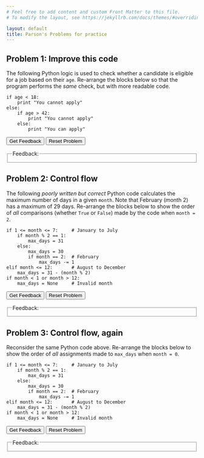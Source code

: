 ```yaml
---
# Feel free to add content and custom Front Matter to this file.
# To modify the layout, see https://jekyllrb.com/docs/themes/#overriding-theme-defaults

layout: default
title: Parson's Problems for practice
---
```

<script type="text/javascript">
const TAB_SPACES = 4;
const SUBGOAL_MARKER = "##";
function success_message(parsonsPuzzle) {
    var code_list = parsonsPuzzle.getModifiedCode("#ul-" + parsonsPuzzle.options.sortableId);
    var html_str = "Your solution to this Parsons Problem is correct!<br><code>";
    for (i = 0; i < code_list.length; i++) {
        var html_pre = "<br>";
        var code_pre = "\n";
        if (code_list[i].indent > 0) {
            html_pre += "\xa0".repeat(code_list[i].indent * TAB_SPACES);
        }
        html_str += (html_pre + code_list[i].code);
    }
    html_str += "<br></code>";
    return html_str;
}

function giveFeedback(parsonsPuzzle, feedback_id) {
    if (parsonsPuzzle) {
      var feedback = parsonsPuzzle.getFeedback();

      var message = feedback.html || feedback.feedback;
      if (!message && feedback.length) {
        message = feedback.join('\n')
      }
      message = message && !feedback.success ? message : success_message(parsonsPuzzle);

      var feedbackContainer = document.getElementById(feedback_id);
      feedbackContainer.innerHTML = message;
    }
  }

function commentsFirst(code) {
    var n = code.length;
    var commentIDs = [];
    var codeIDs = [];
    for (i = 0; i < n; i++) {
        var tr = code[i].trim();
        if (tr.startsWith(SUBGOAL_MARKER)) {
            commentIDs.push(i);
        } else {
            codeIDs.push(i);
        }
    }
    n = codeIDs.length;
    var swap1, swap2, tmp;
    for (i = 0; i < n; i++) {
       swap1 = Math.floor(Math.random() * n);
       swap2 = Math.floor(Math.random() * n);
       tmp = codeIDs[swap1];
       codeIDs[swap1] = codeIDs[swap2];
       codeIDs[swap2] = tmp;
    }
    for (i = 0; i < n; i++) {
        commentIDs.push(codeIDs[i]);
    }
    return commentIDs;
}
</script>

## Problem 1: Improve this code
The following Python logic is used to check whether a candidate is eligible for a job based on their `age`.
Re-arrange the blocks below so that the program performs the *same* check, but with more readable code.

```
if age < 18:
    print "You cannot apply"
else:
    if age > 42:
        print "You cannot apply"
    else:
        print "You can apply"
```
<div id="p01-sortableTrash" class="sortable-code"></div> 
<div id="p01-sortable" class="sortable-code"></div> 
<div style="clear:both;"></div> 
<p> 
    <input id="p01-feedbackLink" value="Get Feedback" type="button" /> 
    <input id="p01-newInstanceLink" value="Reset Problem" type="button" /> 
</p> 
<fieldset class="feedbackFieldset"><legend>Feedback:</legend><div id="p01-feedback"/></fieldset> 
<script type="text/javascript"> 
(function(){
  var initial = "if 18 &lt;= age &lt;= 42:\n" +
    "    print &quot;You can apply&quot;\n" +
    "else:\n" +
    "    print &quot;You cannot apply&quot;\n" +
    "if age &gt;= 18 or age &lt;= 42: #distractor\n" +
    "if age &gt;= 18: #distractor\n" +
    "if age &lt;= 42: #distractor\n" +
    "pass #distractor";
  var parsonsPuzzle = new ParsonsWidget({
    "sortableId": "p01-sortable",
    "max_wrong_lines": 10,
    "grader": ParsonsWidget._graders.LineBasedGrader,
    "exec_limit": 2500,
    "can_indent": true,
    "x_indent": 50,
    "lang": "en",
    "show_feedback": true,
    "trashId": "p01-sortableTrash"
  });
  parsonsPuzzle.init(initial);
  parsonsPuzzle.options.permutation = function(n) {
    return commentsFirst(initial.split("\n"));
  };
  parsonsPuzzle.shuffleLines();
  $("#p01-newInstanceLink").click(function(event){ 
      event.preventDefault(); 
      parsonsPuzzle.shuffleLines(); 
  }); 
  $("#p01-feedbackLink").click(function(event){ 
      event.preventDefault(); 
      giveFeedback(parsonsPuzzle, "p01-feedback"); 
  }); 
})(); 
</script>

## Problem 2: Control flow
The following *poorly written but correct* Python code calculates the maximum number of days in a given `month`.
Note that February (month 2) has a maximum of 29 days.
Re-arrange the blocks below to show the order of *all* comparisons (whether `True` or `False`) made by the code when `month = 2`.

```
if 1 <= month <= 7:     # January to July
    if month % 2 == 1:
        max_days = 31
    else:
        max_days = 30
        if month == 2:  # February
            max_days -= 1
elif month <= 12:       # August to December
    max_days = 31 - (month % 2)
if month < 1 or month > 12:
    max_days = None     # Invalid month
```

<div id="p02-sortableTrash" class="sortable-code"></div> 
<div id="p02-sortable" class="sortable-code"></div> 
<div style="clear:both;"></div> 
<p> 
    <input id="p02-feedbackLink" value="Get Feedback" type="button" /> 
    <input id="p02-newInstanceLink" value="Reset Problem" type="button" /> 
</p> 
<fieldset class="feedbackFieldset"><legend>Feedback:</legend><div id="p02-feedback"/></fieldset> 
<script type="text/javascript"> 
(function(){
  var initial = "1 &lt;= month &lt;= 7\n" +
    "month % 2 == 1\n" +
    "month == 2\n" +
    "month &lt; 1 or month &gt; 12\n" +
    "month &lt;= 12 #distractor";
  var parsonsPuzzle = new ParsonsWidget({
    "sortableId": "p02-sortable",
    "max_wrong_lines": 10,
    "grader": ParsonsWidget._graders.LineBasedGrader,
    "exec_limit": 2500,
    "can_indent": true,
    "x_indent": 50,
    "lang": "en",
    "show_feedback": true,
    "trashId": "p02-sortableTrash"
  });
  parsonsPuzzle.init(initial);
  parsonsPuzzle.options.permutation = function(n) {
    return commentsFirst(initial.split("\n"));
  };
  parsonsPuzzle.shuffleLines();
  $("#p02-newInstanceLink").click(function(event){ 
      event.preventDefault(); 
      parsonsPuzzle.shuffleLines(); 
  }); 
  $("#p02-feedbackLink").click(function(event){ 
      event.preventDefault(); 
      giveFeedback(parsonsPuzzle, "p02-feedback"); 
  }); 
})(); 
</script>

## Problem 3: Control flow, again
Reconsider the same Python code above. Re-arrange the blocks below to show the order of *all* assignments made to `max_days` when `month = 0`.

```
if 1 <= month <= 7:     # January to July
    if month % 2 == 1:
        max_days = 31
    else:
        max_days = 30
        if month == 2:  # February
            max_days -= 1
elif month <= 12:       # August to December
    max_days = 31 - (month % 2)
if month < 1 or month > 12:
    max_days = None     # Invalid month
```

<div id="p03-sortableTrash" class="sortable-code"></div> 
<div id="p03-sortable" class="sortable-code"></div> 
<div style="clear:both;"></div> 
<p> 
    <input id="p03-feedbackLink" value="Get Feedback" type="button" /> 
    <input id="p03-newInstanceLink" value="Reset Problem" type="button" /> 
</p> 
<fieldset class="feedbackFieldset"><legend>Feedback:</legend><div id="p03-feedback"/></fieldset> 
<script type="text/javascript"> 
(function(){
  var initial = "max_days = 31 - (month % 2)\n" +
    "max_days = None\n" +
    "max_days = 31 #distractor\n" +
    "max_days = 30 #distractor\n" +
    "max_days -= 1 #distractor";
  var parsonsPuzzle = new ParsonsWidget({
    "sortableId": "p03-sortable",
    "max_wrong_lines": 10,
    "grader": ParsonsWidget._graders.LineBasedGrader,
    "exec_limit": 2500,
    "can_indent": true,
    "x_indent": 50,
    "lang": "en",
    "show_feedback": true,
    "trashId": "p03-sortableTrash"
  });
  parsonsPuzzle.init(initial);
  parsonsPuzzle.options.permutation = function(n) {
    return commentsFirst(initial.split("\n"));
  };
  parsonsPuzzle.shuffleLines();
  $("#p03-newInstanceLink").click(function(event){ 
      event.preventDefault(); 
      parsonsPuzzle.shuffleLines(); 
  }); 
  $("#p03-feedbackLink").click(function(event){ 
      event.preventDefault(); 
      giveFeedback(parsonsPuzzle, "p03-feedback"); 
  }); 
})(); 
</script>

<!---
## Simple Parsons Problem: A typical day for a student/teacher
Re-arrange the blocks below to construct a typical day in the life of a student/teacher.
    
<div id="p01-sortableTrash" class="sortable-code"></div> 
<div id="p01-sortable" class="sortable-code"></div> 
<div style="clear:both;"></div> 
<p> 
    <input id="p01-feedbackLink" value="Get Feedback" type="button" /> 
    <input id="p01-newInstanceLink" value="Reset Problem" type="button" /> 
</p> 
<fieldset class="feedbackFieldset"><legend>Feedback:</legend><div id="p01-feedback"/></fieldset> 
<script type="text/javascript"> 
(function(){
  var initial = "Wake up\n" +
    "Get ready\n" +
    "Go to campus\n" +
    "Come home\n" +
    "Go to sleep";
  var parsonsPuzzle = new ParsonsWidget({
    "sortableId": "p01-sortable",
    "max_wrong_lines": 10,
    "grader": ParsonsWidget._graders.LineBasedGrader,
    "exec_limit": 2500,
    "can_indent": true,
    "x_indent": 50,
    "lang": "en",
    "show_feedback": true,
    "trashId": "p01-sortableTrash"
  });
  parsonsPuzzle.init(initial);
  parsonsPuzzle.options.permutation = function(n) {
    return commentsFirst(initial.split("\n"));
  };
  parsonsPuzzle.shuffleLines();
  $("#p01-newInstanceLink").click(function(event){ 
      event.preventDefault(); 
      parsonsPuzzle.shuffleLines(); 
  }); 
  $("#p01-feedbackLink").click(function(event){ 
      event.preventDefault(); 
      giveFeedback(parsonsPuzzle, "p01-feedback"); 
  }); 
})(); 
</script>

## Parsons Problem with distractors:
Re-arrange the blocks below to describe how a faculty member might interact with students after evaluating their Midterm Exams.

<div id="p02-sortableTrash" class="sortable-code"></div> 
<div id="p02-sortable" class="sortable-code"></div> 
<div style="clear:both;"></div> 
<p> 
    <input id="p02-feedbackLink" value="Get Feedback" type="button" /> 
    <input id="p02-newInstanceLink" value="Reset Problem" type="button" /> 
</p> 
<fieldset class="feedbackFieldset"><legend>Feedback:</legend><div id="p02-feedback"/></fieldset> 
<script type="text/javascript"> 
(function(){
  var initial = "If score is less than 40:\n" +
    "    Email student: &quot;Let us meet for a personal discussion&quot;\n" +
    "Otherwise, if score is less than 60:\n" +
    "    Email student: &quot;I urge you to join the help session&quot;\n" +
    "Otherwise, if score is less than 80:\n" +
    "    Email student: &quot;You are welcome to join the help session&quot;\n" +
    "Otherwise:\n" +
    "    Email student: &quot;Keep up the good work&quot;\n" +
    "Email student to say &quot;You failed&quot; #distractor\n" +
    "Skip this student #distractor";
  var parsonsPuzzle = new ParsonsWidget({
    "sortableId": "p02-sortable",
    "max_wrong_lines": 10,
    "grader": ParsonsWidget._graders.LineBasedGrader,
    "exec_limit": 2500,
    "can_indent": true,
    "x_indent": 50,
    "lang": "en",
    "show_feedback": true,
    "trashId": "p02-sortableTrash"
  });
  parsonsPuzzle.init(initial);
  parsonsPuzzle.options.permutation = function(n) {
    return commentsFirst(initial.split("\n"));
  };
  parsonsPuzzle.shuffleLines();
  $("#p02-newInstanceLink").click(function(event){ 
      event.preventDefault(); 
      parsonsPuzzle.shuffleLines(); 
  }); 
  $("#p02-feedbackLink").click(function(event){ 
      event.preventDefault(); 
      giveFeedback(parsonsPuzzle, "p02-feedback"); 
  }); 
})(); 
</script>

## Problem 1: Right-angled triangle
Re-arrange the blocks below so that the program reads an integer `n` and prints a right-angled triangle of height `n`.

*Example*: If `n = 4`, the program should print:
```
*
**
***
****
```
<div id="p01-sortableTrash" class="sortable-code"></div> 
<div id="p01-sortable" class="sortable-code"></div> 
<div style="clear:both;"></div> 
<p> 
    <input id="p01-feedbackLink" value="Get Feedback" type="button" /> 
    <input id="p01-newInstanceLink" value="Reset Problem" type="button" /> 
</p>
<fieldset class="feedbackFieldset"><legend>Feedback:</legend><div id="p01-feedback"/></fieldset>
<script type="text/javascript">
(function(){
  var initial = "n = int(input())\n" +
    "for i in range(n):\n" +
    "	print(&#039;*&#039; * (i+1))\n" +
    "n = input() #distractor\n" +
    "for i in range(1, n): #distractor\n" +
    "	print(&#039;*&#039; * i) #distractor";
  var parsonsPuzzle = new ParsonsWidget({
    "sortableId": "p01-sortable",
    "max_wrong_lines": 10,
    "grader": ParsonsWidget._graders.LineBasedGrader,
    "exec_limit": 2500,
    "can_indent": true,
    "x_indent": 50,
    "lang": "en",
    "show_feedback": true,
    "trashId": "p01-sortableTrash"
  });
  parsonsPuzzle.init(initial);
  parsonsPuzzle.shuffleLines();
  $("#p01-newInstanceLink").click(function(event){ 
      event.preventDefault(); 
      parsonsPuzzle.shuffleLines(); 
  }); 
  $("#p01-feedbackLink").click(function(event){ 
      event.preventDefault(); 
      giveFeedback(parsonsPuzzle, 'p01-feedback'); 
  }); 
})();
</script>

## Problem 2: Number of times minimum appears
Define a function `num_min` with one argument `nums` (a sequence of numbers) which returns the *frequency* of the minimum value in `nums`.

*Examples*:
```
>>> num_min([1, 3, 1])
2
>>> num_min((1, 2))
1
>>> num_min([])
0
```
<div id="p02-sortableTrash" class="sortable-code"></div> 
<div id="p02-sortable" class="sortable-code"></div> 
<div style="clear:both;"></div> 
<p> 
    <input id="p02-feedbackLink" value="Get Feedback" type="button" /> 
    <input id="p02-newInstanceLink" value="Reset Problem" type="button" /> 
</p> 
<fieldset class="feedbackFieldset"><legend>Feedback:</legend><div id="p02-feedback"/></fieldset> 
<script type="text/javascript"> 
(function(){
  var initial = "def num_min(nums):\n" +
    "    answer = 0; min_so_far = None\n" +
    "    for num in nums:\n" +
    "        if min_so_far == None or num &lt; min_so_far:\n" +
    "            answer = 1\n" +
    "            min_so_far = num\n" +
    "        elif num == min_so_far:\n" +
    "            answer += 1\n" +
    "    return answer\n" +
    "min_so_far = 0 #distractor\n" +
    "min_so_far = -1 #distractor\n" +
    "if num &lt; min_so_far: #distractor\n" +
    "else: #distractor";
  var parsonsPuzzle = new ParsonsWidget({
    "sortableId": "p02-sortable",
    "max_wrong_lines": 10,
    "grader": ParsonsWidget._graders.LineBasedGrader,
    "exec_limit": 2500,
    "can_indent": true,
    "x_indent": 50,
    "lang": "en",
    "show_feedback": true,
    "trashId": "p02-sortableTrash"
  });
  parsonsPuzzle.init(initial);
  parsonsPuzzle.shuffleLines();
  $("#p02-newInstanceLink").click(function(event){ 
      event.preventDefault(); 
      parsonsPuzzle.shuffleLines(); 
  }); 
  $("#p02-feedbackLink").click(function(event){ 
      event.preventDefault(); 
      giveFeedback(parsonsPuzzle, "p02-feedback"); 
  }); 
})(); 
</script>

## Problem 3: Alternating odd-even numbers
Define a function `odd_even` that returns `True` if the integers in the sequence `nums` alternate in the pattern: odd, even, odd, even, etc.

*Examples*:
```
>>> odd_even([1, 3, 1])
False
>>> odd_even((1, 2, 3))
True
>>> odd_even([])
True
```

<div id="p03-sortableTrash" class="sortable-code"></div> 
<div id="p03-sortable" class="sortable-code"></div> 
<div style="clear:both;"></div> 
<p> 
    <input id="p03-feedbackLink" value="Get Feedback" type="button" /> 
    <input id="p03-newInstanceLink" value="Reset Problem" type="button" /> 
</p> 
<fieldset class="feedbackFieldset"><legend>Feedback:</legend><div id="p03-feedback"/></fieldset> 
<script type="text/javascript"> 
(function(){
  var initial = "## Function header\n" +
    "def odd_even(nums):\n" +
    "    ## Initially expecting odd\n" +
    "    expecting_odd = True\n" +
    "    ## For each number in nums...\n" +
    "    for num in nums:\n" +
    "        ## ...if it is not as expected, fail\n" +
    "        if expecting_odd != (num % 2 == 1):\n" +
    "            return False\n" +
    "        ## Update expectation\n" +
    "        expecting_odd = not expecting_odd\n" +
    "    ## Succeed if all numbers are as expected\n" +
    "    return True\n" +
    "if expecting_odd and (num % 2 == 0): #distractor\n" +
    "if not expecting_odd and (num % 2 == 1): #distractor\n" +
    "return False #distractor\n" +
    "return True #distractor";
  var parsonsPuzzle = new ParsonsWidget({
    "sortableId": "p03-sortable",
    "max_wrong_lines": 10,
    "grader": ParsonsWidget._graders.UnitTestGrader,
    "exec_limit": 2500,
    "can_indent": true,
    "x_indent": 50,
    "lang": "en",
    "show_feedback": true,
    "trashId": "p03-sortableTrash",
    "unittests": "import unittestparson\nclass myTests(unittestparson.unittest):\n  def test_0(self):\n    self.assertEqual(odd_even([1, 3, 1]),False,'Testing: [1, 3, 1]')\n  def test_1(self):\n    self.assertEqual(odd_even((1, 2, 3)),True,'Testing: (1, 2, 3)')\n  def test_2(self):\n    self.assertEqual(odd_even([]),True,'Testing: []')\n_test_result = myTests().main()"
  });
  parsonsPuzzle.init(initial);
  parsonsPuzzle.options.permutation = function(n) {
    return commentsFirst(initial.split("\n"));
  };
  parsonsPuzzle.shuffleLines();
  $("#p03-newInstanceLink").click(function(event){ 
      event.preventDefault(); 
      parsonsPuzzle.shuffleLines(); 
  });
  $("#p03-feedbackLink").click(function(event){ 
      event.preventDefault(); 
      giveFeedback(parsonsPuzzle, 'p03-feedback'); 
  }); 
})(); 
</script>

## Problem 4: Sum of natural numbers
Define a function `sum_natural` that returns the sum of all natural numbers (non-negative integers) in a sequence `items`. Note that `items` may contain integers as well as non-integers.

*Examples*:
```
>>> sum_natural([1, 3, 1])
5
>>> sum_natural((1, 2.5))
1
>>> sum_natural([None])
0
```

<div id="p04-sortableTrash" class="sortable-code"></div> 
<div id="p04-sortable" class="sortable-code"></div> 
<div style="clear:both;"></div> 
<p> 
    <input id="p04-feedbackLink" value="Get Feedback" type="button" /> 
    <input id="p04-newInstanceLink" value="Reset Problem" type="button" /> 
</p> 
<fieldset class="feedbackFieldset"><legend>Feedback:</legend><div id="p04-feedback"/></fieldset> 
<script type="text/javascript"> 
(function(){
  var initial = "def sum_natural(items):\n" +
    "    answer = 0\n" +
    "    for item in items:\n" +
    "        if isinstance(item, int) and item &gt; 0:\n" +
    "            answer += item\n" +
    "    return answer\n" +
    "if item &gt; 0: #distractor\n" +
    "if isinstance(item, int): #distractor";
  var parsonsPuzzle = new ParsonsWidget({
    "sortableId": "p04-sortable",
    "max_wrong_lines": 10,
    "grader": ParsonsWidget._graders.UnitTestGrader,
    "exec_limit": 2500,
    "python3": true,
    "can_indent": true,
    "x_indent": 50,
    "lang": "en",
    "show_feedback": true,
    "trashId": "p04-sortableTrash",
    "unittests": "import unittestparson\nclass myTests(unittestparson.unittest):\n  def test_0(self):\n    self.assertEqual(sum_natural(['a', 1.2, -1]),0,\"Testing: ['a', 1.2, -1]\")\n  def test_1(self):\n    self.assertEqual(sum_natural(['a', 1.2, 1]),1,\"Testing: ['a', 1.2, 1]\")\n  def test_2(self):\n    self.assertEqual(sum_natural(['a', 12, -1]),12,\"Testing: ['a', 12, -1]\")\n  def test_3(self):\n    self.assertEqual(sum_natural([0, 1.2, -1]),0,\"Testing: [0, 1.2, -1]\")\n_test_result = myTests().main()"
  });
  parsonsPuzzle.init(initial);
  parsonsPuzzle.shuffleLines();
  $("#p04-newInstanceLink").click(function(event){ 
      event.preventDefault(); 
      parsonsPuzzle.shuffleLines(); 
  }); 
  $("#p04-feedbackLink").click(function(event){ 
      event.preventDefault(); 
      giveFeedback(parsonsPuzzle, "p04-feedback"); 
  }); 
})(); 
</script>

### Examples created by Faculty (BITES FDP, 18 June 2022)
Define a function sum_natural that returns the sum of all natural numbers (non-negative integers) in a sequence items. Note that items may contain integers as well as non-integers.

<div id="tej123-sortableTrash" class="sortable-code"></div> 
<div id="tej123-sortable" class="sortable-code"></div> 
<div style="clear:both;"></div> 
<p> 
    <input id="tej123-feedbackLink" value="Get Feedback" type="button" /> 
    <input id="tej123-newInstanceLink" value="Reset Problem" type="button" /> 
</p> 
<fieldset class="feedbackFieldset"><legend>Feedback:</legend><div id="tej123-feedback"/></fieldset> 
<script type="text/javascript"> 
(function(){
  var initial = "def sum_natural(items):\n" +
    "    answer = 0\n" +
    "    for item in items:\n" +
    "        if isinstance(item, int) and item &gt; 0:\n" +
    "            answer += item\n" +
    "    return answer";
  var parsonsPuzzle = new ParsonsWidget({
    "sortableId": "tej123-sortable",
    "max_wrong_lines": 10,
    "grader": ParsonsWidget._graders.LineBasedGrader,
    "exec_limit": 2500,
    "can_indent": true,
    "x_indent": 50,
    "lang": "en",
    "show_feedback": true,
    "trashId": "tej123-sortableTrash"
  });
  parsonsPuzzle.init(initial);
  parsonsPuzzle.options.permutation = function(n) {
    return commentsFirst(initial.split("\n"));
  };
  parsonsPuzzle.shuffleLines();
  $("#tej123-newInstanceLink").click(function(event){ 
      event.preventDefault(); 
      parsonsPuzzle.shuffleLines(); 
  }); 
  $("#tej123-feedbackLink").click(function(event){ 
      event.preventDefault(); 
      giveFeedback(parsonsPuzzle, "tej123-feedback"); 
  }); 
})(); 
</script>

Write a program to add 2 numbers
<div id="gl-sortableTrash" class="sortable-code"></div> 
<div id="gl-sortable" class="sortable-code"></div> 
<div style="clear:both;"></div> 
<p> 
    <input id="gl-feedbackLink" value="Get Feedback" type="button" /> 
    <input id="gl-newInstanceLink" value="Reset Problem" type="button" /> 
</p> 
<fieldset class="feedbackFieldset"><legend>Feedback:</legend><div id="gl-feedback"/></fieldset> 
<script type="text/javascript"> 
(function(){
  var initial = "#sum of 2 nos\n" +
    "	num1 = 1.5\n" +
    "	num2 = 6.3\n" +
    "	sum = num1 + num2\n" +
    "		print(&#039;The sum of {0} and {1} is {2}&#039;.format(num1, num2, sum))\n" +
    "else #distractor\n" +
    "sum = num1 - num2 #distractor";
  var parsonsPuzzle = new ParsonsWidget({
    "sortableId": "gl-sortable",
    "max_wrong_lines": 10,
    "grader": ParsonsWidget._graders.LineBasedGrader,
    "exec_limit": 2500,
    "can_indent": true,
    "x_indent": 50,
    "lang": "en",
    "show_feedback": true,
    "trashId": "gl-sortableTrash"
  });
  parsonsPuzzle.init(initial);
  parsonsPuzzle.options.permutation = function(n) {
    return commentsFirst(initial.split("\n"));
  };
  parsonsPuzzle.shuffleLines();
  $("#gl-newInstanceLink").click(function(event){ 
      event.preventDefault(); 
      parsonsPuzzle.shuffleLines(); 
  }); 
  $("#gl-feedbackLink").click(function(event){ 
      event.preventDefault(); 
      giveFeedback(parsonsPuzzle, "gl-feedback"); 
  }); 
})(); 
</script>
    
To add N natural number
<div id="KJ123-sortableTrash" class="sortable-code"></div> 
<div id="KJ123-sortable" class="sortable-code"></div> 
<div style="clear:both;"></div> 
<p> 
    <input id="KJ123-feedbackLink" value="Get Feedback" type="button" /> 
    <input id="KJ123-newInstanceLink" value="Reset Problem" type="button" /> 
</p> 
<fieldset class="feedbackFieldset"><legend>Feedback:</legend><div id="KJ123-feedback"/></fieldset> 
<script type="text/javascript"> 
(function(){
  var initial = "def nat_num(num):\n" +
    "	answer=0\n" +
    "    for num in nums:\n" +
    "    	answer += num\n" +
    "    return answer\n" +
    "if num&lt;=2 #distractor\n" +
    "else: #distractor\n" +
    "answer = num #distractor";
  var parsonsPuzzle = new ParsonsWidget({
    "sortableId": "KJ123-sortable",
    "max_wrong_lines": 10,
    "grader": ParsonsWidget._graders.LineBasedGrader,
    "exec_limit": 2500,
    "can_indent": true,
    "x_indent": 50,
    "lang": "en",
    "show_feedback": true,
    "trashId": "KJ123-sortableTrash"
  });
  parsonsPuzzle.init(initial);
  parsonsPuzzle.options.permutation = function(n) {
    return commentsFirst(initial.split("\n"));
  };
  parsonsPuzzle.shuffleLines();
  $("#KJ123-newInstanceLink").click(function(event){ 
      event.preventDefault(); 
      parsonsPuzzle.shuffleLines(); 
  }); 
  $("#KJ123-feedbackLink").click(function(event){ 
      event.preventDefault(); 
      giveFeedback(parsonsPuzzle, "KJ123-feedback"); 
  }); 
})(); 
</script>
    
write a function to find the gcd of two numbers
<div id="nsk123-sortableTrash" class="sortable-code"></div> 
<div id="nsk123-sortable" class="sortable-code"></div> 
<div style="clear:both;"></div> 
<p> 
    <input id="nsk123-feedbackLink" value="Get Feedback" type="button" /> 
    <input id="nsk123-newInstanceLink" value="Reset Problem" type="button" /> 
</p> 
<fieldset class="feedbackFieldset"><legend>Feedback:</legend><div id="nsk123-feedback"/></fieldset> 
<script type="text/javascript"> 
(function(){
  var initial = "def gcd(m, n) :\n" +
    "   while m != n :\n" +
    "       if m &gt; n :\n" +
    "          m -= n\n" +
    "       else: \n" +
    "          n -=m \n" +
    "   return m       ";
  var parsonsPuzzle = new ParsonsWidget({
    "sortableId": "nsk123-sortable",
    "max_wrong_lines": 10,
    "grader": ParsonsWidget._graders.LineBasedGrader,
    "exec_limit": 2500,
    "can_indent": true,
    "x_indent": 50,
    "lang": "en",
    "show_feedback": true,
    "trashId": "nsk123-sortableTrash"
  });
  parsonsPuzzle.init(initial);
  parsonsPuzzle.options.permutation = function(n) {
    return commentsFirst(initial.split("\n"));
  };
  parsonsPuzzle.shuffleLines();
  $("#nsk123-newInstanceLink").click(function(event){ 
      event.preventDefault(); 
      parsonsPuzzle.shuffleLines(); 
  }); 
  $("#nsk123-feedbackLink").click(function(event){ 
      event.preventDefault(); 
      giveFeedback(parsonsPuzzle, "nsk123-feedback"); 
  }); 
})(); 
</script>

Write a function to return the count of odd and even numbers in a list.
<div id="mr128-sortableTrash" class="sortable-code"></div> 
<div id="mr128-sortable" class="sortable-code"></div> 
<div style="clear:both;"></div> 
<p> 
    <input id="mr128-feedbackLink" value="Get Feedback" type="button" /> 
    <input id="mr128-newInstanceLink" value="Reset Problem" type="button" /> 
</p> 
<fieldset class="feedbackFieldset"><legend>Feedback:</legend><div id="mr128-feedback"/></fieldset> 
<script type="text/javascript"> 
(function(){
  var initial = "def even_count(nums):\n" +
    "	even = 0\n" +
    "	odd = 0\n" +
    "	for num in nums:\n" +
    "		if num%2==0:\n" +
    "			even+=1\n" +
    "		else:\n" +
    "			odd+=1\n" +
    "	return even,odd";
  var parsonsPuzzle = new ParsonsWidget({
    "sortableId": "mr128-sortable",
    "max_wrong_lines": 10,
    "grader": ParsonsWidget._graders.LineBasedGrader,
    "exec_limit": 2500,
    "can_indent": true,
    "x_indent": 50,
    "lang": "en",
    "show_feedback": true,
    "trashId": "mr128-sortableTrash"
  });
  parsonsPuzzle.init(initial);
  parsonsPuzzle.options.permutation = function(n) {
    return commentsFirst(initial.split("\n"));
  };
  parsonsPuzzle.shuffleLines();
  $("#mr128-newInstanceLink").click(function(event){ 
      event.preventDefault(); 
      parsonsPuzzle.shuffleLines(); 
  }); 
  $("#mr128-feedbackLink").click(function(event){ 
      event.preventDefault(); 
      giveFeedback(parsonsPuzzle, "mr128-feedback"); 
  }); 
})(); 
</script>
    
Calculate factorial of n
<div id="fact-sortableTrash" class="sortable-code"></div> 
<div id="fact-sortable" class="sortable-code"></div> 
<div style="clear:both;"></div> 
<p> 
    <input id="fact-feedbackLink" value="Get Feedback" type="button" /> 
    <input id="fact-newInstanceLink" value="Reset Problem" type="button" /> 
</p> 
<fieldset class="feedbackFieldset"><legend>Feedback:</legend><div id="fact-feedback"/></fieldset> 
<script type="text/javascript"> 
(function(){
  var initial = "def factorial(n):\n" +
    "    if n &lt; 0:\n" +
    "        return None\n" +
    "    elif n == 0:\n" +
    "        return 1\n" +
    "    return n * factorial(n-1)\n" +
    "ans = 1 #distractor\n" +
    "ans *= i #distractor\n" +
    "for i in range(1, n+1): #distractor\n" +
    "return ans #distractor";
  var parsonsPuzzle = new ParsonsWidget({
    "sortableId": "fact-sortable",
    "max_wrong_lines": 10,
    "grader": ParsonsWidget._graders.UnitTestGrader,
    "exec_limit": 2500,
    "can_indent": true,
    "x_indent": 50,
    "lang": "en",
    "show_feedback": true,
    "trashId": "fact-sortableTrash",
    "unittests": "import unittestparson\nclass myTests(unittestparson.unittest):\n  def test_0(self):\n    self.assertEqual(factorial(3),6,)\n  def test_1(self):\n    self.assertEqual(factorial(-3),None,)\n  def test_2(self):\n    self.assertEqual(factorial(0),1,)\n_test_result = myTests().main()"
  });
  parsonsPuzzle.init(initial);
  parsonsPuzzle.options.permutation = function(n) {
    return commentsFirst(initial.split("\n"));
  };
  parsonsPuzzle.shuffleLines();
  $("#fact-newInstanceLink").click(function(event){ 
      event.preventDefault(); 
      parsonsPuzzle.shuffleLines(); 
  }); 
  $("#fact-feedbackLink").click(function(event){ 
      event.preventDefault(); 
      giveFeedback(parsonsPuzzle, "fact-feedback"); 
  }); 
})(); 
</script>
-->
